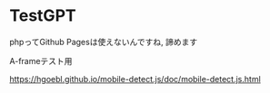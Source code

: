 # TestGPT

phpってGithub Pagesは使えないんですね, 諦めます

A-frameテスト用

https://hgoebl.github.io/mobile-detect.js/doc/mobile-detect.js.html
